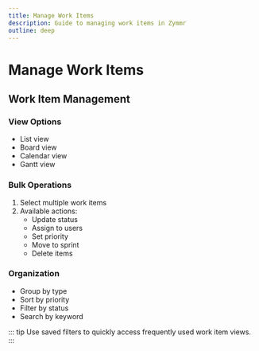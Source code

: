 ```yaml
---
title: Manage Work Items
description: Guide to managing work items in Zymmr
outline: deep
---
```


# Manage Work Items

## Work Item Management

### View Options

- List view
- Board view
- Calendar view
- Gantt view

### Bulk Operations

1. Select multiple work items
2. Available actions:
   - Update status
   - Assign to users
   - Set priority
   - Move to sprint
   - Delete items

### Organization

- Group by type
- Sort by priority
- Filter by status
- Search by keyword

::: tip
Use saved filters to quickly access frequently used work item views.
:::
